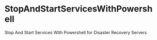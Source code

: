 # StopAndStartServicesWithPowershell
Stop And Start Services With Powershell for Disaster Recovery Servers
